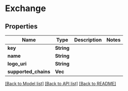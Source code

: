 # Exchange

## Properties

Name | Type | Description | Notes
------------ | ------------- | ------------- | -------------
**key** | **String** |  | 
**name** | **String** |  | 
**logo_uri** | **String** |  | 
**supported_chains** | **Vec<f64>** |  | 

[[Back to Model list]](../README.md#documentation-for-models) [[Back to API list]](../README.md#documentation-for-api-endpoints) [[Back to README]](../README.md)


